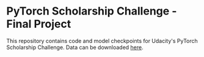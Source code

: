 # PyTorch Scholarship Challenge - Final Project

This repository contains code and model checkpoints for Udacity's PyTorch Scholarship Challenge. Data can be downloaded [here](https://s3.amazonaws.com/content.udacity-data.com/courses/nd188/flower_data.zip).